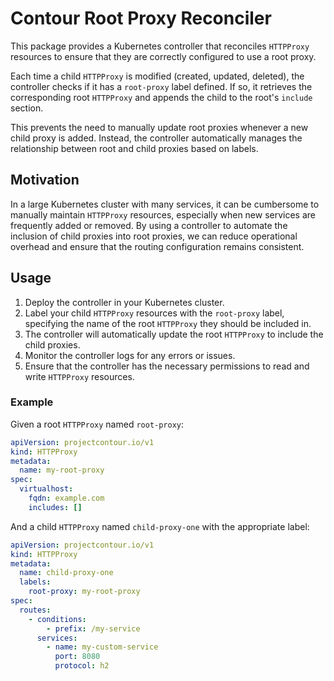 # Contour Root Proxy Reconciler

This package provides a Kubernetes controller that reconciles `HTTPProxy`
resources to ensure that they are correctly configured to use a root proxy.

Each time a child `HTTPProxy` is modified (created, updated, deleted), the
controller checks if it has a `root-proxy` label defined. If so, it retrieves
the corresponding root `HTTPProxy` and appends the child to the root's
`include` section.

This prevents the need to manually update root proxies whenever a new child
proxy is added. Instead, the controller automatically manages the relationship
between root and child proxies based on labels.

## Motivation

In a large Kubernetes cluster with many services, it can be cumbersome to
manually maintain `HTTPProxy` resources, especially when new services are
frequently added or removed. By using a controller to automate the inclusion
of child proxies into root proxies, we can reduce operational overhead and
ensure that the routing configuration remains consistent.

## Usage

1. Deploy the controller in your Kubernetes cluster.
2. Label your child `HTTPProxy` resources with the `root-proxy` label,
   specifying the name of the root `HTTPProxy` they should be included in.
3. The controller will automatically update the root `HTTPProxy` to include
   the child proxies.
4. Monitor the controller logs for any errors or issues.
5. Ensure that the controller has the necessary permissions to read and write
   `HTTPProxy` resources.

### Example

Given a root `HTTPProxy` named `root-proxy`:

```yaml
apiVersion: projectcontour.io/v1
kind: HTTPProxy
metadata:
  name: my-root-proxy
spec:
  virtualhost:
    fqdn: example.com
    includes: []
```

And a child `HTTPProxy` named `child-proxy-one` with the appropriate label:

```yaml
apiVersion: projectcontour.io/v1
kind: HTTPProxy
metadata:
  name: child-proxy-one
  labels:
    root-proxy: my-root-proxy
spec:
  routes:
    - conditions:
        - prefix: /my-service
      services:
        - name: my-custom-service
          port: 8080
          protocol: h2
```
